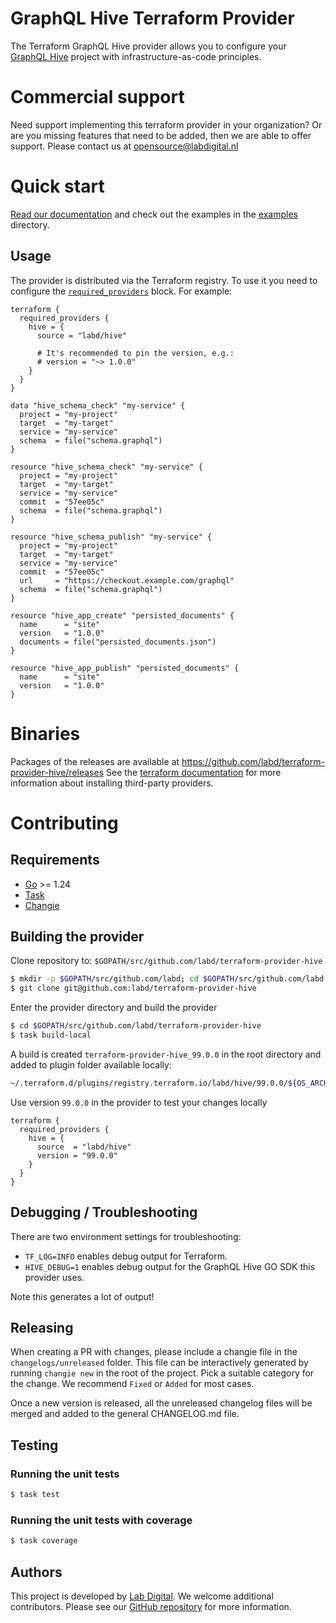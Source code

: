 # GraphQL Hive Terraform Provider

The Terraform GraphQL Hive provider allows you to configure your [GraphQL Hive](https://graphql-hive.com/) project with infrastructure-as-code principles.

# Commercial support

Need support implementing this terraform provider in your organization? Or are you missing features 
that need to be added, then we are able to offer support. Please contact us at opensource@labdigital.nl

# Quick start

[Read our documentation](https://registry.terraform.io/providers/labd/hive/latest/docs)
and check out the examples in the [examples](./examples) directory.

## Usage

The provider is distributed via the Terraform registry. To use it you need to configure
the [`required_providers`](https://www.terraform.io/language/providers/requirements#requiring-providers) block. For example:

```hcl
terraform {
  required_providers {
    hive = {
      source = "labd/hive"

      # It's recommended to pin the version, e.g.:
      # version = "~> 1.0.0"
    }
  }
}

data "hive_schema_check" "my-service" {
  project = "my-project"
  target  = "my-target"
  service = "my-service"
  schema  = file("schema.graphql")
}

resource "hive_schema_check" "my-service" {
  project = "my-project"
  target  = "my-target"
  service = "my-service"
  commit  = "57ee05c"
  schema  = file("schema.graphql")
}

resource "hive_schema_publish" "my-service" {
  project = "my-project"
  target  = "my-target"
  service = "my-service"
  commit  = "57ee05c"
  url     = "https://checkout.example.com/graphql"
  schema  = file("schema.graphql")
}

resource "hive_app_create" "persisted_documents" {
  name      = "site"
  version   = "1.0.0"
  documents = file("persisted_documents.json")
}

resource "hive_app_publish" "persisted_documents" {
  name      = "site"
  version   = "1.0.0"
}
```

# Binaries

Packages of the releases are available at
https://github.com/labd/terraform-provider-hive/releases See the
[terraform documentation](https://www.terraform.io/docs/configuration/providers.html#third-party-plugins)
for more information about installing third-party providers.

# Contributing

## Requirements

- [Go](https://golang.org/doc/install) >= 1.24
- [Task](https://taskfile.dev/installation/)
- [Changie](https://github.com/miniscruff/changie)

## Building the provider

Clone repository to: `$GOPATH/src/github.com/labd/terraform-provider-hive`

```sh
$ mkdir -p $GOPATH/src/github.com/labd; cd $GOPATH/src/github.com/labd
$ git clone git@github.com:labd/terraform-provider-hive
```

Enter the provider directory and build the provider

```sh
$ cd $GOPATH/src/github.com/labd/terraform-provider-hive
$ task build-local
```

A build is created `terraform-provider-hive_99.0.0` in the root directory and added to plugin folder available
locally:

```sh
~/.terraform.d/plugins/registry.terraform.io/labd/hive/99.0.0/${OS_ARCH}/terraform-provider-hive_v99.0.0
```

Use version `99.0.0` in the provider to test your changes locally

```hcl
terraform {
  required_providers {
    hive = {
      source  = "labd/hive"
      version = "99.0.0"
    }
  }
}
```

## Debugging / Troubleshooting

There are two environment settings for troubleshooting:

- `TF_LOG=INFO` enables debug output for Terraform.
- `HIVE_DEBUG=1` enables debug output for the GraphQL Hive GO SDK this provider uses.

Note this generates a lot of output!

## Releasing

When creating a PR with changes, please include a changie file in the `changelogs/unreleased` folder. This file can be
interactively generated by running `changie new` in the root of the project. Pick a suitable category for the change. We
recommend `Fixed` or `Added` for most cases.

Once a new version is released, all the unreleased changelog files will be merged and added to the general CHANGELOG.md file.

## Testing

### Running the unit tests

```sh
$ task test
```

### Running the unit tests with coverage

```sh
$ task coverage
```

## Authors

This project is developed by [Lab Digital](https://www.labdigital.nl). We
welcome additional contributors. Please see our
[GitHub repository](https://github.com/labd/terraform-provider-hive)
for more information.
